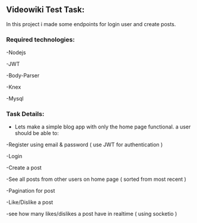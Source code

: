 ## Videowiki Test Task:

In this project i made some endpoints for login user and create posts.

### Required technologies:

-Nodejs

-JWT

-Body-Parser

-Knex

-Mysql

### Task Details:

* Lets make a simple blog app with only the home page functional. a user should be able to:

-Register using email & password ( use JWT for authentication )

-Login

-Create a post

-See all posts from other users on home page ( sorted from most recent )

-Pagination for post

-Like/Dislike a post

-see how many likes/dislikes a post have in realtime ( using socketio )

